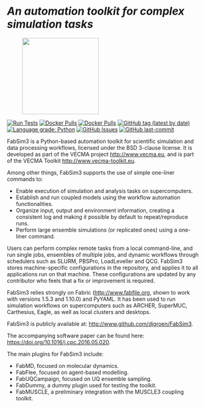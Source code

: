 
# *An automation toolkit for complex simulation tasks*

<figure>
   <img src="../images/logo.jpg" width="200"> 
</figure>


[![Run Tests](https://github.com/djgroen/FabSim3/actions/workflows/Pytests.yml/badge.svg?branch=master)](https://github.com/djgroen/FabSim3/actions/workflows/Pytests.yml)
[![Docker Pulls](https://img.shields.io/docker/pulls/vecmafabsim3/fabsimdocker.svg)](https://hub.docker.com/r/vecmafabsim3/fabsimdocker/)
[![Docker Pulls](https://img.shields.io/docker/automated/vecmafabsim3/fabsimdocker.svg)](https://hub.docker.com/r/vecmafabsim3/fabsimdocker/)
[![GitHub tag (latest by date)](https://img.shields.io/github/v/tag/djgroen/FabSim3?style=flat)](https://github.com/djgroen/FabSim3/tags)
[![Language grade: Python](https://img.shields.io/lgtm/grade/python/g/djgroen/FabSim3.svg?logo=lgtm&logoWidth=18)](https://lgtm.com/projects/g/djgroen/FabSim3/context:python)
[![GitHub Issues](https://img.shields.io/github/issues/djgroen/FabSim3.svg)](https://github.com/djgroen/FabSim3/issues)
[![GitHub last-commit](https://img.shields.io/github/last-commit/djgroen/FabSim3.svg)](https://github.com/djgroen/FabSim3/commits/master)


FabSim3 is a Python-based automation toolkit for scientific simulation and data processing workflows, licensed under the BSD 3-clause license. It is developed as part of the VECMA project <http://www.vecma.eu>, and is part of the VECMA Toolkit <http://www.vecma-toolkit.eu>.

Among other things, FabSim3 supports the use of simple one-liner commands to:


* Enable execution of simulation and analysis tasks on supercomputers.
* Establish and run coupled models using the workflow automation functionalities.
* Organize input, output and environment information, creating a consistent log and making it possible by default to repeat/reproduce runs.
* Perform large ensemble simulations (or replicated ones) using a one-liner command.

Users can perform complex remote tasks from a local command-line, and run single jobs, ensembles of multiple jobs, and dynamic workflows through schedulers such as SLURM, PBSPro, LoadLeveller and QCG. FabSim3 stores machine-specific configurations in the repository, and applies it to all applications run on that machine. These configurations are updated by any contributor who feels that a fix or improvement is required.

FabSim3 relies strongly on Fabric (<http://www.fabfile.org>, shown to work with versions 1.5.3 and 1.10.0) and PyYAML. It has been used to run simulation workflows on supercomputers such as ARCHER, SuperMUC, Carthesius, Eagle, as well as local clusters and desktops.


FabSim3 is publicly available at: <http://www.github.com/djgroen/FabSim3>. 

The accompanying software paper can be found here: <https://doi.org/10.1016/j.cpc.2016.05.020>.

The main plugins for FabSim3 include:

* FabMD, focused on molecular dynamics.
* FabFlee, focused on agent-based modelling.
* FabUQCampaign, focused on UQ ensemble sampling.
* FabDummy, a dummy plugin used for testing the toolkit.
* FabMUSCLE, a preliminary integration with the MUSCLE3 coupling toolkit.
